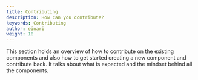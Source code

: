 ```yaml
---
title: Contributing
description: How can you contribute?
keywords: Contributing
author: einari
weight: 10
---
```

This section holds an overview of how to contribute on the existing components
and also how to get started creating a new component and contribute back.
It talks about what is expected and the mindset behind all the components.

